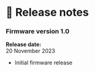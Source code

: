 # 🥳 Release notes

### Firmware version 1.0

**Release date:** \
20 November 2023

* Initial firmware release
